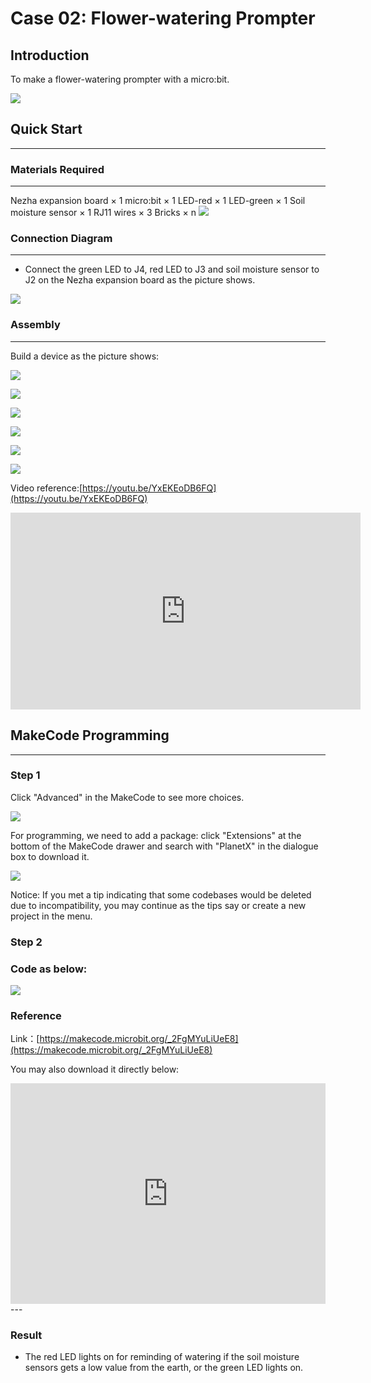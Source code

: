 # Case 02: Flower-watering Prompter

## Introduction
To make a flower-watering prompter with a micro:bit. 

![](./images/case_02_01.png)

## Quick Start
---

### Materials Required 
---
Nezha expansion board × 1
micro:bit × 1
LED-red × 1
LED-green × 1
Soil moisture sensor × 1
RJ11 wires × 3
Bricks  × n
![](./images/case_02_02.png)







### Connection Diagram 
---
- Connect the green LED to J4, red LED to J3 and soil moisture sensor to J2 on the Nezha expansion board as the picture shows.


![](./images/case_02_03.png)


### Assembly
---

Build a device as the picture shows:

![](./images/case_02_04.png)

![](./images/case_02_05.png)

![](./images/case_02_06.png)

![](./images/case_02_07.png)

![](./images/case_02_08.png)

![](./images/case_02_09.png)


Video reference:[https://youtu.be/YxEKEoDB6FQ](https://youtu.be/YxEKEoDB6FQ)


<iframe width="560" height="315" src="https://www.youtube.com/embed/YxEKEoDB6FQ" frameborder="0" allow="accelerometer; autoplay; clipboard-write; encrypted-media; gyroscope; picture-in-picture" allowfullscreen></iframe>



## MakeCode Programming
---


### Step 1
Click "Advanced" in the MakeCode to see more choices.

![](./images/case_01_10.png)

For programming, we need to add a package: click "Extensions" at the bottom of the MakeCode drawer and search with "PlanetX" in the dialogue box to download it. 

![](./images/case_01_11.png)

Notice: If you met a tip indicating that some codebases would be deleted due to incompatibility, you may continue as the tips say or create a new project in the menu. 

### Step 2

### Code as below:

![](./images/case_02_10.png)


### Reference
Link：[https://makecode.microbit.org/_2FgMYuLiUeE8](https://makecode.microbit.org/_2FgMYuLiUeE8)

You may also download it directly below:

<div style="position:relative;height:0;padding-bottom:70%;overflow:hidden;"><iframe style="position:absolute;top:0;left:0;width:100%;height:100%;" src="https://makecode.microbit.org/#pub:_2FgMYuLiUeE8" frameborder="0" sandbox="allow-popups allow-forms allow-scripts allow-same-origin"></iframe></div>  
---

### Result
- The red LED lights on for reminding of watering if the soil moisture sensors gets a low value from the earth, or the green LED lights on. 

